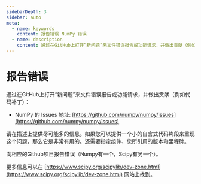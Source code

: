 ```yaml
---
sidebarDepth: 3
sidebar: auto
meta:
  - name: keywords
    content: 报告错误 NumPy 错误
  - name: description
    content: 通过在GitHub上打开“新问题”来文件错误报告或功能请求，并做出贡献（例如代码补丁）...
---
```


# 报告错误

通过在GitHub上打开“新问题”来文件错误报告或功能请求，并做出贡献（例如代码补丁）：

- NumPy 的 Issues 地址: [https://github.com/numpy/numpy/issues](https://github.com/numpy/numpy/issues)

请在描述上提供尽可能多的信息。如果您可以提供一个小的自含式代码片段来重现这个问题，那么它是非常有用的。还需要指定组件、您所引用的版本和里程碑。

向相应的Github项目报告错误（Numpy有一个，Scipy有另一个）。

更多信息可以在 [https://www.scipy.org/scipylib/dev-zone.html](https://www.scipy.org/scipylib/dev-zone.html) 网站上找到。
